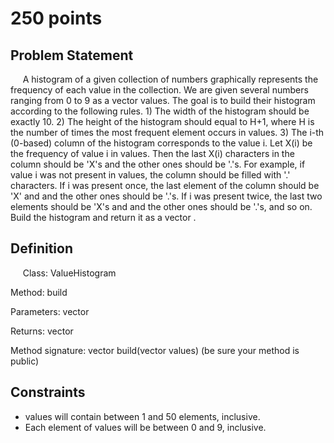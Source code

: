 250 points
==========

Problem Statement
-----------------
    
A histogram of a given collection of numbers graphically represents the frequency of each value in the collection. We are given several numbers ranging from 0 to 9 as a vector <int> values. The goal is to build their histogram according to the following rules.  1) The width of the histogram should be exactly 10.  2) The height of the histogram should equal to H+1, where H is the number of times the most frequent element occurs in values.  3) The i-th (0-based) column of the histogram corresponds to the value i. Let X(i) be the frequency of value i in values. Then the last X(i) characters in the column should be 'X's and the other ones should be '.'s. For example, if value i was not present in values, the column should be filled with '.' characters. If i was present once, the last element of the column should be 'X' and and the other ones should be '.'s. If i was present twice, the last two elements should be 'X's and and the other ones should be '.'s, and so on.  Build the histogram and return it as a vector <string>.

Definition
----------
    
Class: ValueHistogram

Method: build

Parameters: vector <int>

Returns: vector <string>

Method signature: vector <string> build(vector <int> values)
(be sure your method is public)
    

Constraints
-----------

- values will contain between 1 and 50 elements, inclusive.
- Each element of values will be between 0 and 9, inclusive.
